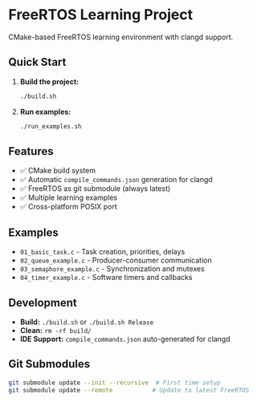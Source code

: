 # FreeRTOS Learning Project

CMake-based FreeRTOS learning environment with clangd support.

## Quick Start

1. **Build the project:**
   ```bash
   ./build.sh
   ```

2. **Run examples:**
   ```bash
   ./run_examples.sh
   ```

## Features

- ✅ CMake build system
- ✅ Automatic `compile_commands.json` generation for clangd
- ✅ FreeRTOS as git submodule (always latest)
- ✅ Multiple learning examples
- ✅ Cross-platform POSIX port

## Examples

- `01_basic_task.c` - Task creation, priorities, delays
- `02_queue_example.c` - Producer-consumer communication
- `03_semaphore_example.c` - Synchronization and mutexes  
- `04_timer_example.c` - Software timers and callbacks

## Development

- **Build:** `./build.sh` or `./build.sh Release`
- **Clean:** `rm -rf build/`
- **IDE Support:** `compile_commands.json` auto-generated for clangd

## Git Submodules

```bash
git submodule update --init --recursive  # First time setup
git submodule update --remote           # Update to latest FreeRTOS
```
